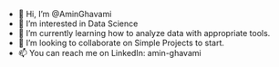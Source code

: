 - 👋 Hi, I’m @AminGhavami
- 👀 I’m interested in Data Science
- 🌱 I’m currently learning how to analyze data with appropriate tools.
- 💞️ I’m looking to collaborate on Simple Projects to start.
- 📫 You can reach me on LinkedIn: amin-ghavami

<!---
AminGhavami/AminGhavami is a ✨ special ✨ repository because its `README.md` (this file) appears on your GitHub profile.
You can click the Preview link to take a look at your changes.
--->
